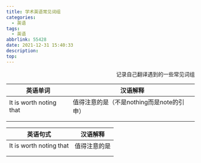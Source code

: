 ```yaml
---
title: 学术英语常见词组
categories:
  - 英语
tags:
  - 英语
abbrlink: 55428
date: 2021-12-31 15:40:33
description:
top:
---
```


<p align="right">记录自己翻译遇到的一些常见词组</p> 



<!-- more -->



| 英语单词                | 汉语解释                                  |
| ----------------------- | ----------------------------------------- |
| It is worth noting that | 值得注意的是（不是nothing而是note的引申） |
|                         |                                           |
|                         |                                           |



| 英语句式                | 汉语解释     |
| ----------------------- | ------------ |
| It is worth noting that | 值得注意的是 |
|                         |              |
|                         |              |

